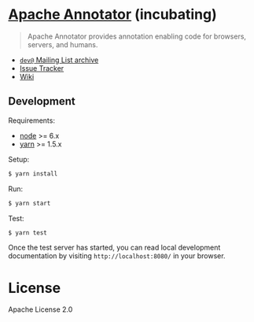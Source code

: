 # [Apache Annotator](http://annotator.apache.org/) (incubating)

> Apache Annotator provides annotation enabling code for browsers, servers,
> and humans.

* [`dev@` Mailing List archive](http://mail-archives.apache.org/mod_mbox/incubator-annotator-dev/)
* [Issue Tracker](https://issues.apache.org/jira/browse/ANNO)
* [Wiki](https://cwiki.apache.org/confluence/display/ANNO)

## Development

Requirements:

- [node](https://nodejs.org) >= 6.x
- [yarn](https://www.yarnpkg.com/) >= 1.5.x

Setup:

```sh
$ yarn install
```

Run:

```sh
$ yarn start
```

Test:

```sh
$ yarn test
```

Once the test server has started, you can read local development documentation
by visiting `http://localhost:8080/` in your browser.

# License

Apache License 2.0
